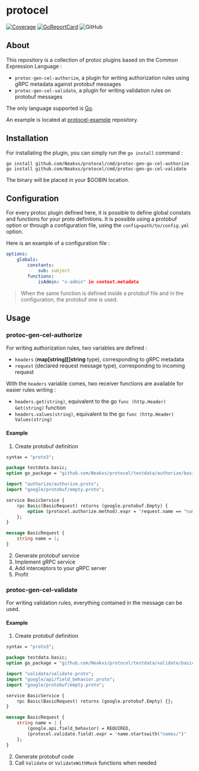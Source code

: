 # protocel

[![Coverage](https://coveralls.io/repos/Neakxs/protocel/badge.svg?branch=main&service=github)](https://coveralls.io/github/Neakxs/protocel?branch=main) [![GoReportCard](https://goreportcard.com/badge/github.com/Neakxs/protocel)](https://goreportcard.com/badge/github.com/Neakxs/protocel) ![GitHub](https://img.shields.io/github/license/Neakxs/protocel)

## About

This repository is a collection of protoc plugins based on the Common Expression Language :

- `protoc-gen-cel-authorize`, a plugin for writing authorization rules using gRPC metadata against protobuf messages
- `protoc-gen-cel-validate`, a plugin for writing validation rules on protobuf messages

The only language supported is [Go](https://go.dev/).

An example is located at [protocel-example](https://github.com/Neakxs/protocel-example) repository.

## Installation

For installating the plugin, you can simply run the `go install` command :

```shell
go install github.com/Neakxs/protocel/cmd/protoc-gen-go-cel-authorize
go install github.com/Neakxs/protocel/cmd/protoc-gen-go-cel-validate
```

The binary will be placed in your $GOBIN location.

## Configuration

For every protoc plugin defined here, it is possible to define global constats and functions for your proto definitions. It is possible using a protobuf option or through a configuration file, using the `config=path/to/config.yml` option.

Here is an example of a configuration file :

```yaml
options:
    globals:
        constants:
            sub: subject
        functions:
            isAdmin: "x-admin" in context.metadata
```

> When the same function is defined inside a protobuf file and in the configuration, the protobuf one is used.

## Usage

### protoc-gen-cel-authorize

For writing authorization rules, two variables are defined :

- `headers` (**map[string][]string** type), corresponding to gRPC metadata
- `request` (declared request message type), corresponding to incoming request

With the `headers` variable comes, two receiver functions are available for easier rules writing :
- `headers.get(string)`, equivalent to the go `func (http.Header) Get(string)` function
- `headers.values(string)`, equivalent to the go `func (http.Header) Values(string)`

#### Example

1. Create protobuf definition

```protobuf
syntax = "proto3";

package testdata.basic;
option go_package = "github.com/Neakxs/protocel/testdata/authorize/basic";

import "authorize/authorize.proto";
import "google/protobuf/empty.proto";

service BasicService {
    rpc Basic(BasicRequest) returns (google.protobuf.Empty) {
        option (protocel.authorize.method).expr = 'request.name == "name"';
    };
}

message BasicRequest {
    string name = 1;
}
```

2. Generate protobuf service
3. Implement gRPC service
4. Add interceptors to your gRPC server
5. Profit

### protoc-gen-cel-validate

For writing validation rules, everything contained in the message can be used.

#### Example

1. Create protobuf definition

```protobuf
syntax = "proto3";

package testdata.basic;
option go_package = "github.com/Neakxs/protocel/testdata/validate/basic";

import "validate/validate.proto";
import "google/api/field_behavior.proto";
import "google/protobuf/empty.proto";

service BasicService {
    rpc Basic(BasicRequest) returns (google.protobuf.Empty) {};
}

message BasicRequest {
    string name = 1 [
        (google.api.field_behavior) = REQUIRED,
        (protocel.validate.field).expr = 'name.startswith("names/")'
    ];
}
```

2. Generate protobuf code
3. Call `Validate` or `ValidateWithMask` functions when needed
